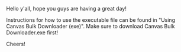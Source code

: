 Hello y'all, hope you guys are having a great day!

Instructions for how to use the executable file can be found in "Using Canvas Bulk Downloader (exe)". Make sure to download Canvas Bulk Downloader.exe first!

Cheers!
